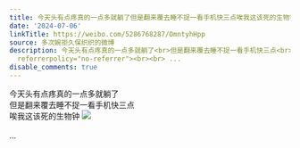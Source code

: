 ```yaml
---
title: 今天头有点疼真的一点多就躺了但是翻来覆去睡不捉一看手机快三点唉我这该死的生物钟 [图片]
date: '2024-07-06'
linkTitle: https://weibo.com/5286768287/OmntyhHpp
source: 多次婉拒久保织织的微博
description: 今天头有点疼真的一点多就躺了<br>但是翻来覆去睡不捉一看手机快三点<br>唉我这该死的生物钟 <img style="" src="https://tvax3.sinaimg.cn/large/005LMJWfgy1hrewjwxligj30jt0jtdin.jpg"
  referrerpolicy="no-referrer"><br><br> ...
disable_comments: true
---
```

今天头有点疼真的一点多就躺了<br>但是翻来覆去睡不捉一看手机快三点<br>唉我这该死的生物钟 <img style="" src="https://tvax3.sinaimg.cn/large/005LMJWfgy1hrewjwxligj30jt0jtdin.jpg" referrerpolicy="no-referrer"><br><br> ...